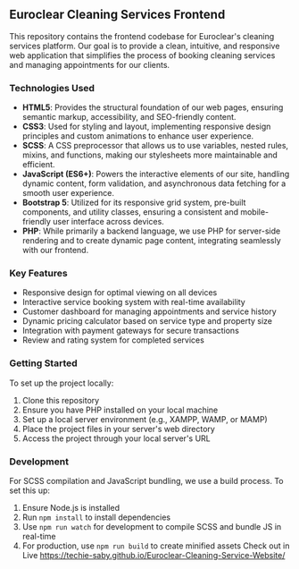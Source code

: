 ## Euroclear Cleaning Services Frontend

This repository contains the frontend codebase for Euroclear's cleaning services platform. Our goal is to provide a clean, intuitive, and responsive web application that simplifies the process of booking cleaning services and managing appointments for our clients.

### Technologies Used

- **HTML5**: Provides the structural foundation of our web pages, ensuring semantic markup, accessibility, and SEO-friendly content.
- **CSS3**: Used for styling and layout, implementing responsive design principles and custom animations to enhance user experience.
- **SCSS**: A CSS preprocessor that allows us to use variables, nested rules, mixins, and functions, making our stylesheets more maintainable and efficient.
- **JavaScript (ES6+)**: Powers the interactive elements of our site, handling dynamic content, form validation, and asynchronous data fetching for a smooth user experience.
- **Bootstrap 5**: Utilized for its responsive grid system, pre-built components, and utility classes, ensuring a consistent and mobile-friendly user interface across devices.
- **PHP**: While primarily a backend language, we use PHP for server-side rendering and to create dynamic page content, integrating seamlessly with our frontend.

### Key Features

- Responsive design for optimal viewing on all devices
- Interactive service booking system with real-time availability
- Customer dashboard for managing appointments and service history
- Dynamic pricing calculator based on service type and property size
- Integration with payment gateways for secure transactions
- Review and rating system for completed services

### Getting Started

To set up the project locally:
1. Clone this repository
2. Ensure you have PHP installed on your local machine
3. Set up a local server environment (e.g., XAMPP, WAMP, or MAMP)
4. Place the project files in your server's web directory
5. Access the project through your local server's URL

### Development

For SCSS compilation and JavaScript bundling, we use a build process. To set this up:
1. Ensure Node.js is installed
2. Run `npm install` to install dependencies
3. Use `npm run watch` for development to compile SCSS and bundle JS in real-time
4. For production, use `npm run build` to create minified assets
Check out in Live https://techie-saby.github.io/Euroclear-Cleaning-Service-Website/
